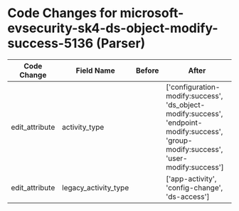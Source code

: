 # Code Changes for microsoft-evsecurity-sk4-ds-object-modify-success-5136 (Parser)

| Code Change | Field Name | Before | After |
|-------------|------------|--------|-------|
| edit_attribute | activity_type |  | ['configuration-modify:success', 'ds_object-modify:success', 'endpoint-modify:success', 'group-modify:success', 'user-modify:success'] |
| edit_attribute | legacy_activity_type |  | ['app-activity', 'config-change', 'ds-access'] |